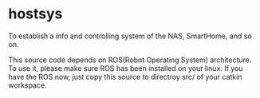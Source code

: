 # hostsys
To establish a info and controlling system of the NAS, SmartHome, and so on.

This source code depends on ROS(Robot Operating System) architecture. To use it, please make sure ROS has been installed on your linux. If you have the ROS now, just copy this source to directroy src/ of your catkin workspace.
